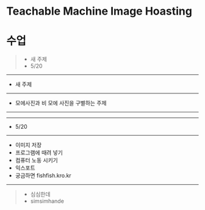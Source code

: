 # Teachable Machine Image Hoasting

수업
====

> - 새 주제
> - 5/20

-------------------------
* 새 주제
-------------------------
* 모에사진과 비 모에 사진을 구별하는 주제
-------------------------------
-----------------------------
* 5/20
-------
- 이미지 저장
- 프로그램에 때려 넣기
- 컴퓨터 노동 시키기
- 익스포트
- 궁금하면 fishfish.kro.kr
-------------------------------
> * 심심한데
> * simsimhande
